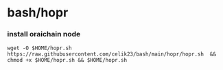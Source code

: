 # bash/hopr

### install oraichain node
```
wget -O $HOME/hopr.sh https://raw.githubusercontent.com/celik23/bash/main/hopr/hopr.sh  && chmod +x $HOME/hopr.sh && $HOME/hopr.sh
```


